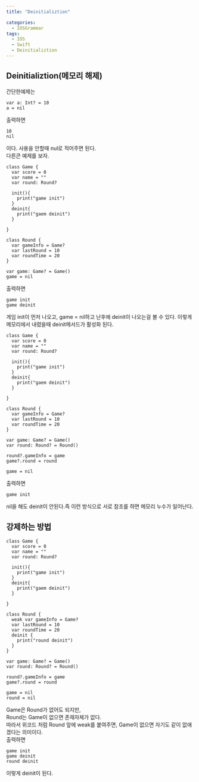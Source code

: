 ```yaml
---
title: "Deinitializtion"

categories:
  - IOSGrammar
tags:
  - IOS
  - Swift
  - Deinitializtion
---
```


## Deinitializtion(메모리 해제)
간단한예제는
~~~
var a: Int? = 10
a = nil
~~~
출력하면
~~~
10
nil
~~~
이다. 사용을 안할때 nul로 적어주면 된다.  
다른큰 예제를 보자.  
~~~
class Game {
  var score = 0
  var name = ""
  var round: Round?

  init(){
    print("game init")
  }
  deinit{
    print("gaem deinit")
  }

}

class Round {
  var gameInfo = Game?
  var lastRound = 10
  var roundTime = 20
}

var game: Game? = Game()
game = nil
~~~
출력하면
~~~
game init
game deinit
~~~
게임 init이 먼저 나오고, game = nil하고 난후에 deinit이 나오는걸 볼 수 있다.
이렇게 메모리에서 내렸을때 deinit메서드가 활성화 된다.  
~~~
class Game {
  var score = 0
  var name = ""
  var round: Round?

  init(){
    print("game init")
  }
  deinit{
    print("gaem deinit")
  }

}

class Round {
  var gameInfo = Game?
  var lastRound = 10
  var roundTime = 20
}

var game: Game? = Game()
var round: Round? = Round()

round?.gameInfo = game
game?.round = round

game = nil
~~~
출력하면
~~~
game init
~~~
nil을 해도 deinit이 안된다.즉 이런 방식으로 서로 참조를 하면 메모리 누수가 일어난다.  

## 강제하는 방법
~~~
class Game {
  var score = 0
  var name = ""
  var round: Round?

  init(){
    print("game init")
  }
  deinit{
    print("gaem deinit")
  }

}

class Round {
  weak var gameInfo = Game?
  var lastRound = 10
  var roundTime = 20
  deinit {
    print("round deinit")
  }
}

var game: Game? = Game()
var round: Round? = Round()

round?.gameInfo = game
game?.round = round

game = nil
round = nil
~~~
Game은 Round가 없어도 되지만,  
Round는 Game이 없으면 존재자체가 없다.  
따라서 위코드 처럼 Round 앞에 weak를 붙여주면, Game이 없으면 자기도 같이 없애겠다는 의미이다.  
출력하면
~~~
game init
game deinit
round deinit
~~~
이렇게 deinit이 된다.
